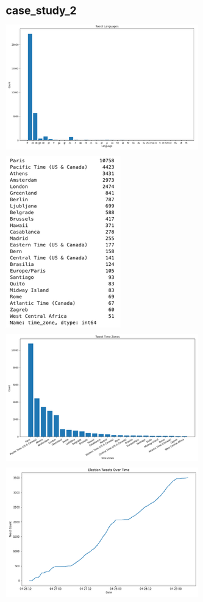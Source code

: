 # case_study_2

![](images/lang1.png)

![](images/country1.png)

![](images/country2.png)

![](images/volume.png)



